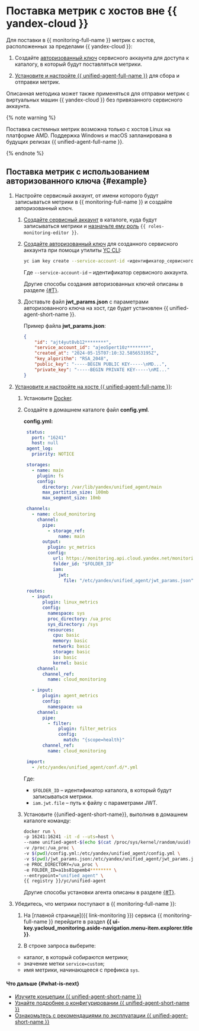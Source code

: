 # Поставка метрик с хостов вне {{ yandex-cloud }}

Для поставки в {{ monitoring-full-name }} метрик с хостов, расположенных за пределами {{ yandex-cloud }}:

1. Создайте [авторизованный ключ](../../../iam/concepts/authorization/key.md) сервисного аккаунта для доступа к каталогу, в который будут поставляться метрики.

1. [Установите и настройте {{ unified-agent-full-name }}](../../concepts/data-collection/unified-agent/installation.md) для сбора и отправки метрик.

Описанная методика может также применяться для отправки метрик с виртуальных машин {{ yandex-cloud }} без привязанного сервисного аккаунта.

{% note warning %}

Поставка системных метрик возможна только с хостов Linux на платформе AMD. Поддержка Windows и macOS запланирована в будущих релизах {{ unified-agent-full-name }}.

{% endnote %}

## Поставка метрик с использованием авторизованного ключа {#example}

1. Настройте сервисный аккаунт, от имени которого будут записываться метрики в {{ monitoring-full-name }} и создайте авторизованный ключ.

   1. [Создайте сервисный аккаунт](../../../iam/operations/sa/create.md) в каталоге, куда будут записываться метрики и [назначьте ему роль](../../../iam/operations/sa/assign-role-for-sa.md) `{{ roles-monitoring-editor }}`.

   1. [Создайте авторизованный ключ](../../../iam/operations/authorized-key/create.md) для созданного сервисного аккаунта при помощи утилиты [YC CLI](../../../cli/quickstart.md):

       ```bash
       yc iam key create --service-account-id <идентификатор_сервисного_аккаунта> --output jwt_params.json
       ```

       Где `--service-account-id` – идентификатор сервисного аккаунта.

      Другие способы создания авторизованных ключей описаны в разделе [{#T}](../../../iam/operations/authorized-key/create.md).

   1. Доставьте файл **jwt_params.json** с параметрами авторизованного ключа на хост, где будет установлен {{ unified-agent-short-name }}.

       Пример файла **jwt_params.json**:
       ```json
       {
           "id": "ajt4yut8vb12********",
           "service_account_id": "ajeo5pert10z********",
           "created_at": "2024-05-15T07:10:32.585653195Z",
           "key_algorithm": "RSA_2048",
           "public_key": "-----BEGIN PUBLIC KEY-----\nMD...",
           "private_key": "-----BEGIN PRIVATE KEY-----\nMI..."
       }
       ```

1. [Установите и настройте на хосте {{ unified-agent-full-name }}](../../concepts/data-collection/unified-agent/installation.md):

   1. Установите [Docker](https://docs.docker.com).

   1. Создайте в домашнем каталоге файл **config.yml**.

       **config.yml:**
       ```yaml
        status:
          port: "16241"
          host: null
        agent_log:
          priority: NOTICE

        storages:
          - name: main
            plugin: fs
            config:
              directory: /var/lib/yandex/unified_agent/main
              max_partition_size: 100mb
              max_segment_size: 10mb

        channels:
          - name: cloud_monitoring
            channel:
              pipe:
                - storage_ref:
                    name: main
              output:
                plugin: yc_metrics
                config:
                  url: https://monitoring.api.cloud.yandex.net/monitoring/v2/data/write
                  folder_id: "$FOLDER_ID"
                  iam:
                    jwt:
                      file: "/etc/yandex/unified_agent/jwt_params.json"

        routes:
          - input:
              plugin: linux_metrics
              config:
                namespace: sys
                proc_directory: /ua_proc
                sys_directory: /sys
                resources:
                  cpu: basic
                  memory: basic
                  network: basic
                  storage: basic
                  io: basic
                  kernel: basic
            channel:
              channel_ref:
                name: cloud_monitoring

          - input:
              plugin: agent_metrics
              config:
                namespace: ua
            channel:
              pipe:
                - filter:
                    plugin: filter_metrics
                    config:
                      match: "{scope=health}"
              channel_ref:
                name: cloud_monitoring

        import:
          - /etc/yandex/unified_agent/conf.d/*.yml
       ```

       Где:

       * `$FOLDER_ID` – идентификатор каталога, в который будут записываться метрики.
       * `iam.jwt.file` – путь к файлу с параметрами JWT.

   1. Установите {{unified-agent-short-name}}, выполнив в домашнем каталоге команду:

      ```bash
      docker run \
      -p 16241:16241 -it -d --uts=host \
      --name unified-agent-$(echo $(cat /proc/sys/kernel/random/uuid) | cut -d '-' -f1) \
      -v /proc:/ua_proc \
      -v $(pwd)/config.yml:/etc/yandex/unified_agent/config.yml \
      -v $(pwd)/jwt_params.json:/etc/yandex/unified_agent/jwt_params.json \
      -e PROC_DIRECTORY=/ua_proc \
      -e FOLDER_ID=a1bs81qpemb4******** \
      --entrypoint="unified_agent" \
      {{ registry }}/yc/unified-agent
      ```

       Другие способы установки агента описаны в разделе [{#T}](../../concepts/data-collection/unified-agent/installation.md).

1. Убедитесь, что метрики поступают в {{ monitoring-full-name }}:

    1. На [главной странице]({{ link-monitoring }}) сервиса {{ monitoring-full-name }} перейдите в раздел **{{ ui-key.yacloud_monitoring.aside-navigation.menu-item.explorer.title }}**.

    1. В строке запроса выберите:
      - каталог, в который собираются метрики;
      - значение метки `service=custom`;
      - имя метрики, начинающееся с префикса `sys`.

#### Что дальше {#what-is-next}

- [Изучите концепции {{ unified-agent-short-name }}](../../concepts/data-collection/unified-agent/index.md)
- [Узнайте подробнее о конфигурировании {{ unified-agent-short-name }}](../../concepts/data-collection/unified-agent/configuration.md)
- [Ознакомьтесь с рекомендациями по эксплуатации {{ unified-agent-short-name }}](../../concepts/data-collection/unified-agent/best-practices.md)
